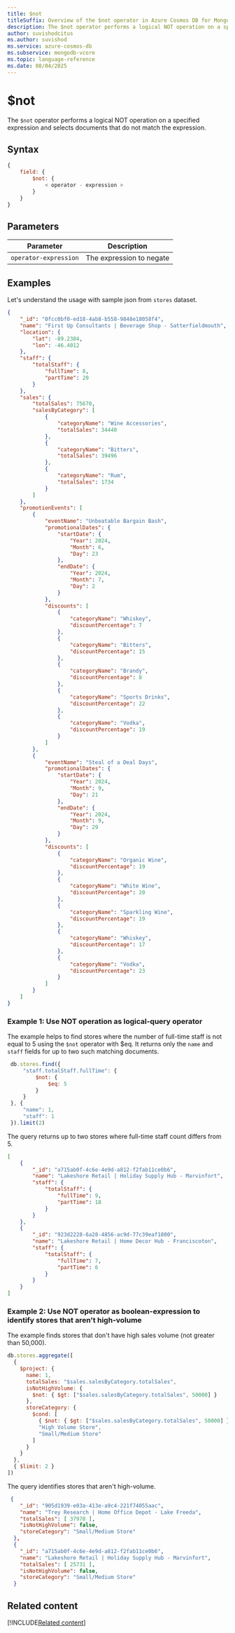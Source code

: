 ```yaml
---
title: $not
titleSuffix: Overview of the $not operator in Azure Cosmos DB for MongoDB (vCore)
description: The $not operator performs a logical NOT operation on a specified expression, selecting documents that do not match the expression.
author: suvishodcitus
ms.author: suvishod
ms.service: azure-cosmos-db
ms.subservice: mongodb-vcore
ms.topic: language-reference
ms.date: 08/04/2025
---
```


# $not

The `$not` operator performs a logical NOT operation on a specified expression and selects documents that do not match the expression.

## Syntax

```javascript
{
    field: {
        $not: {
            < operator - expression >
        }
    }
}
```

## Parameters

| Parameter | Description |
|-----------|-------------|
| `operator-expression` | The expression to negate |

## Examples

Let's understand the usage with sample json from `stores` dataset.

```json
{
    "_id": "0fcc0bf0-ed18-4ab8-b558-9848e18058f4",
    "name": "First Up Consultants | Beverage Shop - Satterfieldmouth",
    "location": {
        "lat": -89.2384,
        "lon": -46.4012
    },
    "staff": {
        "totalStaff": {
            "fullTime": 8,
            "partTime": 20
        }
    },
    "sales": {
        "totalSales": 75670,
        "salesByCategory": [
            {
                "categoryName": "Wine Accessories",
                "totalSales": 34440
            },
            {
                "categoryName": "Bitters",
                "totalSales": 39496
            },
            {
                "categoryName": "Rum",
                "totalSales": 1734
            }
        ]
    },
    "promotionEvents": [
        {
            "eventName": "Unbeatable Bargain Bash",
            "promotionalDates": {
                "startDate": {
                    "Year": 2024,
                    "Month": 6,
                    "Day": 23
                },
                "endDate": {
                    "Year": 2024,
                    "Month": 7,
                    "Day": 2
                }
            },
            "discounts": [
                {
                    "categoryName": "Whiskey",
                    "discountPercentage": 7
                },
                {
                    "categoryName": "Bitters",
                    "discountPercentage": 15
                },
                {
                    "categoryName": "Brandy",
                    "discountPercentage": 8
                },
                {
                    "categoryName": "Sports Drinks",
                    "discountPercentage": 22
                },
                {
                    "categoryName": "Vodka",
                    "discountPercentage": 19
                }
            ]
        },
        {
            "eventName": "Steal of a Deal Days",
            "promotionalDates": {
                "startDate": {
                    "Year": 2024,
                    "Month": 9,
                    "Day": 21
                },
                "endDate": {
                    "Year": 2024,
                    "Month": 9,
                    "Day": 29
                }
            },
            "discounts": [
                {
                    "categoryName": "Organic Wine",
                    "discountPercentage": 19
                },
                {
                    "categoryName": "White Wine",
                    "discountPercentage": 20
                },
                {
                    "categoryName": "Sparkling Wine",
                    "discountPercentage": 19
                },
                {
                    "categoryName": "Whiskey",
                    "discountPercentage": 17
                },
                {
                    "categoryName": "Vodka",
                    "discountPercentage": 23
                }
            ]
        }
    ]
}
```

### Example 1: Use NOT operation as logical-query operator

The example helps to find stores where the number of full-time staff is not equal to 5 using the `$not` operator with $eq. It returns only the `name` and `staff` fields for up to two such matching documents.

```javascript
 db.stores.find({
     "staff.totalStaff.fullTime": {
         $not: {
             $eq: 5
         }
     }
 }, {
     "name": 1,
     "staff": 1
 }).limit(2)
```

The query returns up to two stores where full-time staff count differs from 5.

```json
[
    {
        "_id": "a715ab0f-4c6e-4e9d-a812-f2fab11ce0b6",
        "name": "Lakeshore Retail | Holiday Supply Hub - Marvinfort",
        "staff": {
            "totalStaff": {
                "fullTime": 9,
                "partTime": 18
            }
        }
    },
    {
        "_id": "923d2228-6a28-4856-ac9d-77c39eaf1800",
        "name": "Lakeshore Retail | Home Decor Hub - Franciscoton",
        "staff": {
            "totalStaff": {
                "fullTime": 7,
                "partTime": 6
            }
        }
    }
]
```

### Example 2: Use NOT operator as boolean-expression to identify stores that aren't high-volume

The example finds stores that don't have high sales volume (not greater than 50,000).

```javascript
db.stores.aggregate([
  {
    $project: {
      name: 1,
      totalSales: "$sales.salesByCategory.totalSales",
      isNotHighVolume: {
        $not: { $gt: ["$sales.salesByCategory.totalSales", 50000] }
      },
      storeCategory: {
        $cond: [
          { $not: { $gt: ["$sales.salesByCategory.totalSales", 50000] } },
          "High Volume Store",
          "Small/Medium Store"
        ]
      }
    }
  },
  { $limit: 2 }
])
```

The query identifies stores that aren't high-volume.

```json
 {
    "_id": "905d1939-e03a-413e-a9c4-221f74055aac",
    "name": "Trey Research | Home Office Depot - Lake Freeda",
    "totalSales": [ 37978 ],
    "isNotHighVolume": false,
    "storeCategory": "Small/Medium Store"
  },
  {
    "_id": "a715ab0f-4c6e-4e9d-a812-f2fab11ce0b6",
    "name": "Lakeshore Retail | Holiday Supply Hub - Marvinfort",
    "totalSales": [ 25731 ],
    "isNotHighVolume": false,
    "storeCategory": "Small/Medium Store"
  }
```

## Related content

[!INCLUDE[Related content](../includes/related-content.md)]
